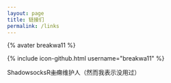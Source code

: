 ```yaml
---
layout: page
title: 链接们
permalink: /links
---
```

{% avater breakwa11 %}

{% include icon-github.html username="breakwa11" %}

ShadowsocksR~~主席~~维护人（然而我表示没用过）